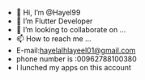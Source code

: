 - 👋 Hi, I’m @Hayel99
- 👀 I’m Flutter Developer
- 💞️ I’m looking to collaborate on ...
- 📫 How to reach me ...
- E-mail:hayelalhlayeel01@gmail.com
- phone number is :00962788100380
- I lunched my apps on this account

<!---
Hayel99/Hayel99 is a ✨ special ✨ repository because its `README.md` (this file) appears on your GitHub profile.
You can click the Preview link to take a look at your changes.
--->
